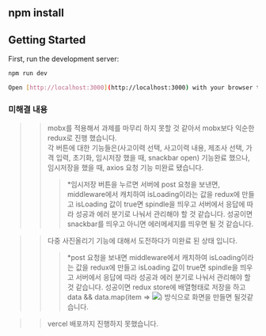 ## npm install

## Getting Started

First, run the development server:

```bash
npm run dev

Open [http://localhost:3000](http://localhost:3000) with your browser to see the result.
```

### 미해결 내용

> > mobx를 적용해서 과제를 마무리 하지 못할 것 같아서 mobx보다 익순한 redux로 진행 했습니다.\
> > 각 버튼에 대한 기능들은(사고이력 선택, 사고이력 내용, 제조사 선택, 가격 입력, 초기화, 임시저장 했을 때, snackbar open) 기능완료 했으나, 임시저장을 했을 때, axios 요청 기능 미완료 됐습니다.
> >
> > > \*임시저장 버튼을 누르면 서버에 post 요청을 보낸면, middleware에서 캐치하여 isLoading이라는 값을 redux에 만들고 isLoading
> > > 값이 true면 spindle을 띄우고 서버에서 응답에 따라 성공과 에러 분기로 나눠서 관리해야 할 것 같습니다.
> > > 성공이면 snackbar를 띄우고 아니면 에러메세지를 띄우면 될 것 같습니다.

> > 다중 사진올리기 기능에 대해서 도전하다가 미완료 된 상태 입니다.
> >
> > > \*post 요청을 보내면 middleware에서 캐치하여 isLoading이라는 값을 redux에 만들고 isLoading 값이 true면
> > > spindle을 띄우고 서버에서 응답에 따라 성공과 에러 분기로 나눠서 관리해야 할 것 같습니다.
> > > 성공이면 redux store에 배열형태로 저장을 하고 data && data.map(item => <img src={item.url}/>) 방식으로 화면을 만들면 될것같습니다.

> > vercel 배포까지 진행하지 못했습니다.
